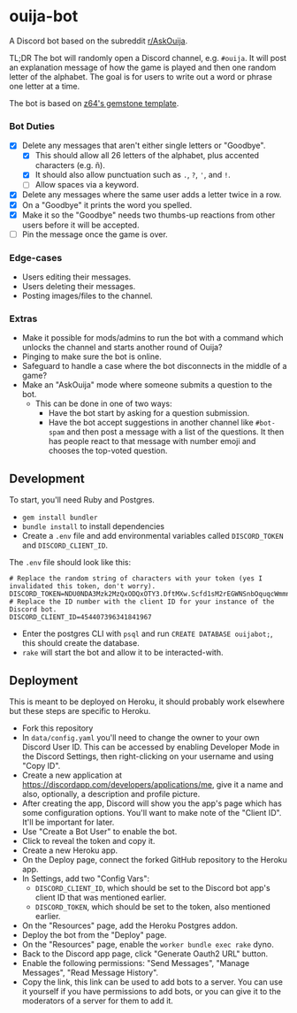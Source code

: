 # ouija-bot
A Discord bot based on the subreddit [r/AskOuija](https://www.reddit.com/r/AskOuija/).

TL;DR The bot will randomly open a Discord channel, e.g. `#ouija`. It will post an explanation message of how the game is played and then one random letter of the alphabet. The goal is for users to write out a word or phrase one letter at a time.

The bot is based on [z64's gemstone template](https://github.com/z64/gemstone).

### Bot Duties

- [x] Delete any messages that aren't either single letters or "Goodbye".
  - [x] This should allow all 26 letters of the alphabet, plus accented characters (e.g. ñ).
  - [x] It should also allow punctuation such as `.`, `?`, `'`, and `!`.
  - [ ] Allow spaces via a keyword.
- [x] Delete any messages where the same user adds a letter twice in a row.
- [x] On a "Goodbye" it prints the word you spelled.
- [x] Make it so the "Goodbye" needs two thumbs-up reactions from other users before it will be accepted.
- [ ] Pin the message once the game is over.

### Edge-cases

- Users editing their messages.
- Users deleting their messages.
- Posting images/files to the channel.

### Extras

- Make it possible for mods/admins to run the bot with a command which unlocks the channel and starts another round of Ouija?
- Pinging to make sure the bot is online.
- Safeguard to handle a case where the bot disconnects in the middle of a game?
- Make an "AskOuija" mode where someone submits a question to the bot.
  - This can be done in one of two ways:
    - Have the bot start by asking for a question submission.
    - Have the bot accept suggestions in another channel like `#bot-spam` and then post a message with a list of the questions. It then has people react to that message with number emoji and chooses the top-voted question.

## Development

To start, you'll need Ruby and Postgres.

- `gem install bundler`
- `bundle install` to install dependencies
- Create a `.env` file and add environmental variables called `DISCORD_TOKEN` and `DISCORD_CLIENT_ID`.

The `.env` file should look like this:

```
# Replace the random string of characters with your token (yes I invalidated this token, don't worry).
DISCORD_TOKEN=NDU0NDA3Mzk2MzQxODQxOTY3.DftMXw.Scfd1sM2rEGWNSnbOquqcWmmnxY
# Replace the ID number with the client ID for your instance of the Discord bot.
DISCORD_CLIENT_ID=454407396341841967
```

- Enter the postgres CLI with `psql` and run `CREATE DATABASE ouijabot;`, this should create the database.
- `rake` will start the bot and allow it to be interacted-with.

## Deployment

This is meant to be deployed on Heroku, it should probably work elsewhere but
these steps are specific to Heroku.

- Fork this repository
- In `data/config.yaml` you'll need to change the owner to your own Discord User ID. This can be accessed by enabling Developer Mode in the Discord Settings, then right-clicking on your username and using "Copy ID".
- Create a new application at https://discordapp.com/developers/applications/me, give it a name and also, optionally, a description and profile picture.
- After creating the app, Discord will show you the app's page which has some configuration options. You'll want to make note of the "Client ID". It'll be important for later.
- Use "Create a Bot User" to enable the bot.
- Click to reveal the token and copy it.
- Create a new Heroku app.
- On the Deploy page, connect the forked GitHub repository to the Heroku app.
- In Settings, add two "Config Vars":
  - `DISCORD_CLIENT_ID`, which should be set to the Discord bot app's client ID that was mentioned earlier.
  - `DISCORD_TOKEN`, which should be set to the token, also mentioned earlier.
- On the "Resources" page, add the Heroku Postgres addon.
- Deploy the bot from the "Deploy" page.
- On the "Resources" page, enable the `worker bundle exec rake` dyno.
- Back to the Discord app page, click "Generate Oauth2 URL" button.
- Enable the following permissions: "Send Messages", "Manage Messages", "Read Message History".
- Copy the link, this link can be used to add bots to a server. You can use it yourself if you have permissions to add bots, or you can give it to the moderators of a server for them to add it.
